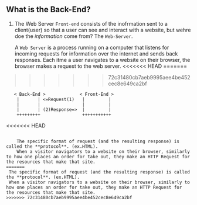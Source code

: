 ## What is the Back-End?

1. The Web Server
    `Front-end` consists of the inofrmation sent to a client(user) so that a user can see and interact with a website, but wehre doe the *information* come from? The `Web-Server`.

    A `Web Server` is a process running on a computer that listens for incoming requests for information over the internet and sends back responses. Each itme a user navigates to a website on their browser, the browser makes a request to the web server. 
<<<<<<< HEAD
=======

>>>>>>> 72c31480cb7aeb9995aee4be452cec8e649ca2bf
```
   < Back-End >             < Front-End >
    |       | <=Request(1)   |         |
    |       |                |         |
    |       | (2)Response=>  |         |
    +++++++++                +++++++++++
 ```

<<<<<<< HEAD
```

    The specific format of request (and the resulting response) is called the **protocol**. (ex.HTML). 
    When a visitor navigators to a website on their browser, similarly to how one places an order for take out, they make an HTTP Request for the resources that make that site. 
=======
 The specific format of request (and the resulting response) is called the **protocol**. (ex.HTML). 
 When a visitor navigators to a website on their browser, similarly to how one places an order for take out, they make an HTTP Request for the resources that make that site. 
>>>>>>> 72c31480cb7aeb9995aee4be452cec8e649ca2bf
